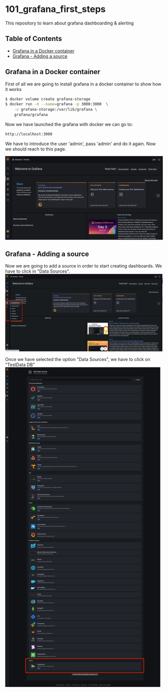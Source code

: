 # 101_grafana_first_steps
This repository to learn about grafana dashboarding &amp; alerting

## Table of Contents
* [Grafana in a Docker container](#grafana-in-a-docker-contanier)
* [Grafana - Adding a source](#grafana---adding-a-source)

## Grafana in a Docker container
First of all we are going to install grafana in a docker container to show how it works

```sh
$ docker volume create grafana-storage
$ docker run -d --name=grafana -p 3000:3000  \
    -v grafana-storage:/var/lib/grafana \
    grafana/grafana
```

Now we have launched the grafana with docker we can go to:
```sh
http://localhost:3000
```

We have to introduce the user 'admin', pass 'admin' and do it again. Now we should reach to this page.

![Grafana first page](https://github.com/federicoperezmarina/101_grafana_first_steps/blob/main/img/grafana_first_page.png)


## Grafana - Adding a source

Now we are going to add a source in order to start creating dashboards. We have to click in "Data Sources".
![Grafana first page](https://github.com/federicoperezmarina/101_grafana_first_steps/blob/main/img/grafana_adding_source.png)

Once we have selected the option "Data Sources", we have to click on "TestData DB"
![Grafana first page](https://github.com/federicoperezmarina/101_grafana_first_steps/blob/main/img/grafana_select_data_source.png)